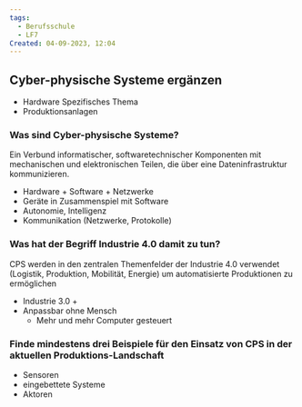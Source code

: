 ```yaml
---
tags:
  - Berufsschule
  - LF7
Created: 04-09-2023, 12:04
---
```

## Cyber-physische Systeme ergänzen

- Hardware Spezifisches Thema
- Produktionsanlagen

### Was sind Cyber-physische Systeme?

Ein Verbund informatischer, softwaretechnischer Komponenten mit mechanischen und elektronischen Teilen, die über eine Dateninfrastruktur kommunizieren.

- Hardware + Software + Netzwerke
- Geräte in Zusammenspiel mit Software
- Autonomie, Intelligenz
- Kommunikation (Netzwerke, Protokolle)

### Was hat der Begriff Industrie 4.0 damit zu tun?

CPS werden in den zentralen Themenfelder der Industrie 4.0 verwendet (Logistik, Produktion, Mobilität, Energie) um automatisierte Produktionen zu ermöglichen

- Industrie 3.0 +
- Anpassbar ohne Mensch
	- Mehr und mehr Computer gesteuert

### Finde mindestens drei Beispiele für den Einsatz von CPS in der aktuellen Produktions-Landschaft

- Sensoren
- eingebettete Systeme
- Aktoren
